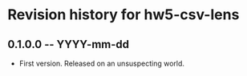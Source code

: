 # Revision history for hw5-csv-lens

## 0.1.0.0 -- YYYY-mm-dd

* First version. Released on an unsuspecting world.

